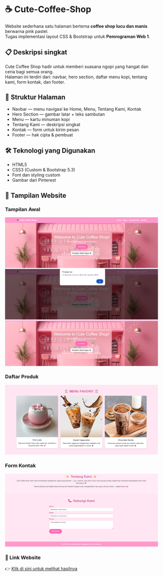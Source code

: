 # ☕ Cute-Coffee-Shop
Website sederhana satu halaman bertema **coffee shop lucu dan manis** berwarna pink pastel.  
Tugas implementasi layout CSS & Bootstrap untuk **Pemrograman Web 1**.

## 📋 Deskripsi singkat
Cute Coffee Shop hadir untuk memberi suasana ngopi yang hangat dan ceria bagi semua orang.  
Halaman ini terdiri dari: navbar, hero section, daftar menu kopi, tentang kami, form kontak, dan footer.

## 🧱 Struktur Halaman  
- Navbar — menu navigasi ke Home, Menu, Tentang Kami, Kontak  
- Hero Section — gambar latar + teks sambutan  
- Menu — kartu minuman kopi  
- Tentang Kami — deskripsi singkat  
- Kontak — form untuk kirim pesan  
- Footer — hak cipta & pembuat

## 🛠️ Teknologi yang Digunakan  
- HTML5  
- CSS3 (Custom & Bootstrap 5.3) 
- Font dan styling custom
- Gambar dari Pinterest

## 📸 Tampilan Website

### Tampilan Awal
![Halaman Utama](s1.JPG)
![Halaman Utama](s1a.JPG)
![Halaman Utama](s1b.JPG)

### Daftar Produk
![Produk kopi](s2.JPG)

### Form Kontak
![Form Kontak](s3.JPG)

### 🔗 Link Website
👉 [Klik di sini untuk melihat hasilnya](file:///D:/Documents/smt%205/penmob%202/tugas-1-pemrograman-web-1/index.html)
